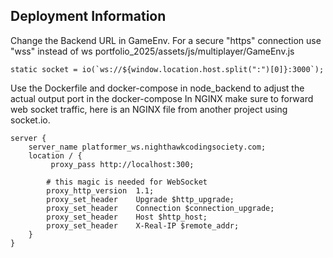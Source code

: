 ## Deployment Information
Change the Backend URL in GameEnv.  For a secure "https" connection use "wss" instead of ws
portfolio_2025/assets/js/multiplayer/GameEnv.js

```nodejs
static socket = io(`ws://${window.location.host.split(":")[0]}:3000`); 
```

Use the Dockerfile and docker-compose in node_backend to adjust the actual output port in the docker-compose
In NGINX make sure to forward web socket traffic, here is an NGINX file from another project using socket.io.

```nginx
server {
    server_name platformer_ws.nighthawkcodingsociety.com;
    location / {
         proxy_pass http://localhost:300;

        # this magic is needed for WebSocket
        proxy_http_version  1.1;
        proxy_set_header    Upgrade $http_upgrade;
        proxy_set_header    Connection $connection_upgrade;
        proxy_set_header    Host $http_host;
        proxy_set_header    X-Real-IP $remote_addr;
    }
}
```